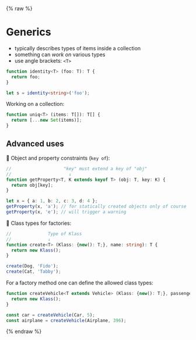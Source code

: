 {% raw %}
# Generics

- typically describes types of items inside a collection
- something can _work on_ various types
- use angle brackets: `<T>`

```typescript
function identity<T> (foo: T): T {
  return foo;
}

let s = identity<string>('foo');
```

Working on a collection:

```typescript
function uniq<T> (items: T[]): T[] {
  return [...new Set(items)];
}
```

## Advanced uses

:rocket: Object and property constraints (`key of`):

```typescript
//                    "key" must extend a key of "obj" 
//                      ↓
function getProperty<T, K extends keyof T> (obj: T, key: K) {
  return obj[key];
}

let x = { a: 1, b: 2, c: 3, d: 4 };
getProperty(x, 'a'); // for statically created objects only of course
getProperty(x, 'e'); // will trigger a warning
```

:rocket: Class types for factories:

```typescript
//              Type of Klass
//              ↓
function create<T> (Klass: {new(): T;}, name: string): T {
  return new Klass();
}

create(Dog, 'Fido');
create(Cat, 'Tabby');
```

For a factory method one can define the allowed class types:

```typescript
function createVehicle<T extends Vehicle> (Klass: {new(): T;}, passengerCount: number): T {
  return new Klass();
}

const car = createVehicle(Car, 5);
const airplane = createVehicle(Airplane, 396);
```
{% endraw %}
